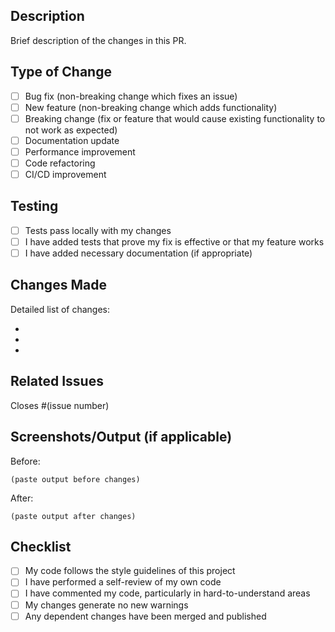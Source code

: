 ## Description

Brief description of the changes in this PR.

## Type of Change

- [ ] Bug fix (non-breaking change which fixes an issue)
- [ ] New feature (non-breaking change which adds functionality)  
- [ ] Breaking change (fix or feature that would cause existing functionality to not work as expected)
- [ ] Documentation update
- [ ] Performance improvement
- [ ] Code refactoring
- [ ] CI/CD improvement

## Testing

- [ ] Tests pass locally with my changes
- [ ] I have added tests that prove my fix is effective or that my feature works  
- [ ] I have added necessary documentation (if appropriate)

## Changes Made

Detailed list of changes:

- 
- 
- 

## Related Issues

Closes #(issue number)

## Screenshots/Output (if applicable)

Before:
```
(paste output before changes)
```

After:
```
(paste output after changes)  
```

## Checklist

- [ ] My code follows the style guidelines of this project
- [ ] I have performed a self-review of my own code
- [ ] I have commented my code, particularly in hard-to-understand areas
- [ ] My changes generate no new warnings
- [ ] Any dependent changes have been merged and published
